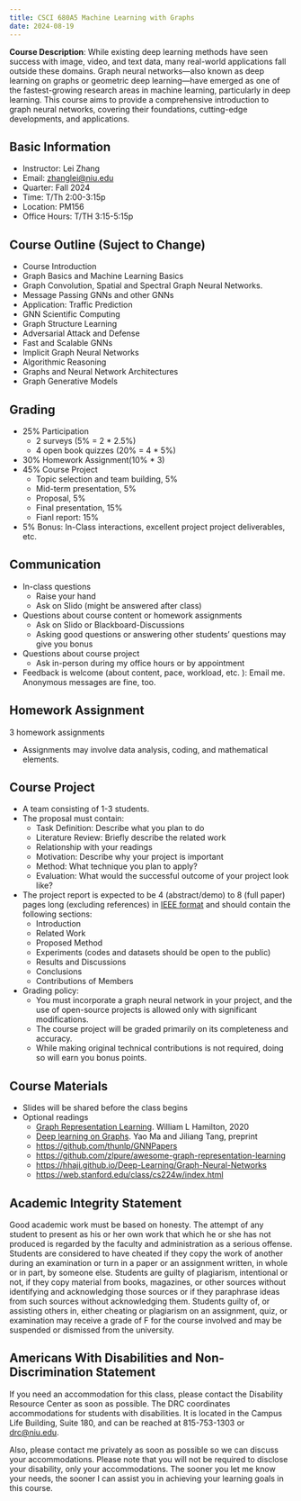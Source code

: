 ```yaml
---
title: CSCI 680A5 Machine Learning with Graphs
date: 2024-08-19
---
```


**Course Description**: While existing deep learning methods have seen success with image, video, and text data, many real-world applications fall outside these domains. Graph neural networks—also known as deep learning on graphs or geometric deep learning—have emerged as one of the fastest-growing research areas in machine learning, particularly in deep learning. This course aims to provide a comprehensive introduction to graph neural networks, covering their foundations, cutting-edge developments, and applications.


## Basic Information 
- Instructor: Lei Zhang
- Email: zhanglei@niu.edu
- Quarter: Fall 2024
- Time: T/Th 2:00-3:15p 
- Location: PM156
- Office Hours: T/TH 3:15-5:15p 

## Course Outline (Suject to Change)
- Course Introduction
- Graph Basics and Machine Learning Basics
- Graph Convolution, Spatial and Spectral Graph Neural Networks. 
- Message Passing GNNs and other GNNs
- Application: Traffic Prediction
- GNN Scientific Computing
- Graph Structure Learning
- Adversarial Attack and Defense
- Fast and Scalable GNNs
- Implicit Graph Neural Networks
- Algorithmic Reasoning
- Graphs and Neural Network Architectures
- Graph Generative Models

## Grading
- 25% Participation
    - 2 surveys (5% = 2 * 2.5%)
    - 4 open book quizzes (20% = 4 * 5%)
- 30% Homework Assignment(10% * 3)
- 45% Course Project
    - Topic selection and team building, 5%
    - Mid-term presentation, 5%
    - Proposal, 5%
    - Final presentation, 15%
    - Fianl report: 15%
- 5% Bonus: In-Class interactions, excellent project project deliverables, etc. 


## Communication

- In-class questions
    - Raise your hand 
    - Ask on Slido (might be answered after class)
- Questions about course content or homework assignments
    - Ask on Slido or Blackboard-Discussions
    - Asking good questions or answering other students’ questions may give you bonus
- Questions about course project
    - Ask in-person during my office hours or by appointment
- Feedback is welcome (about content, pace, workload, etc. ): Email me. Anonymous messages are fine, too. 

## Homework Assignment

3 homework assignments 
- Assignments may involve data analysis, coding, and mathematical elements.

## Course Project
- A team consisting of 1-3 students. 
- The proposal must contain:
    - Task Definition: Describe what you plan to do
    - Literature Review: Briefly describe the related work
    - Relationship with your readings
    - Motivation: Describe why your project is important
    - Method: What technique you plan to apply?
    - Evaluation: What would the successful outcome of your project look like?
- The project report is expected to be 4 (abstract/demo) to 8 (full paper) pages long (excluding references) in [IEEE format](https://www.overleaf.com/latex/templates/ieee-conference-template/grfzhhncsfqn) and should contain the following sections:
    - Introduction
    - Related Work
    - Proposed Method
    - Experiments (codes and datasets should be open to the public) 
    - Results and Discussions
    - Conclusions
    - Contributions of Members
- Grading policy: 
    - You must incorporate a graph neural network in your project, and the use of open-source projects is allowed only with significant modifications.
    - The course project will be graded primarily on its completeness and accuracy.
    - While making original technical contributions is not required, doing so will earn you bonus points.




## Course Materials
- Slides will be shared before the class begins
- Optional readings
    - [Graph Representation Learning](https://www.cs.mcgill.ca/~wlh/grl_book/). William L Hamilton, 2020
    - [Deep learning on Graphs](https://yaoma24.github.io/dlg_book/). Yao Ma and Jiliang Tang, preprint
    - https://github.com/thunlp/GNNPapers
    - https://github.com/zlpure/awesome-graph-representation-learning
    - https://hhaji.github.io/Deep-Learning/Graph-Neural-Networks
    - https://web.stanford.edu/class/cs224w/index.html
    

    

## Academic Integrity Statement

Good academic work must be based on honesty. The attempt of any student to present as his or her own work that which he or she has not produced is regarded by the faculty and administration as a serious offense. Students are considered to have cheated if they copy the work of another during an examination or turn in a paper or an assignment written, in whole or in part, by someone else. Students are guilty of plagiarism, intentional or not, if they copy material from books, magazines, or other sources without identifying and acknowledging those sources or if they paraphrase ideas from such sources without acknowledging them. Students guilty of, or assisting others in, either cheating or plagiarism on an assignment, quiz, or examination may receive a grade of F for the course involved and may be suspended or dismissed from the university.

## Americans With Disabilities and Non-Discrimination Statement

If you need an accommodation for this class, please contact the Disability Resource Center as soon as possible. The DRC coordinates accommodations for students with disabilities. It is located in the Campus Life Building, Suite 180, and can be reached at 815-753-1303 or drc@niu.edu.

Also, please contact me privately as soon as possible so we can discuss your accommodations. Please note that you will not be required to disclose your disability, only your accommodations. The sooner you let me know your needs, the sooner I can assist you in achieving your learning goals in this course.


